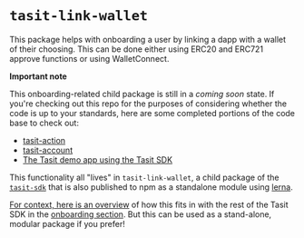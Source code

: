 # `tasit-link-wallet`

This package helps with onboarding a user by linking a dapp with a wallet of their choosing. This can be done either using ERC20 and ERC721 approve functions or using WalletConnect.

**Important note**

This onboarding-related child package is still in a _coming soon_ state. If you're checking out this repo for the purposes of considering whether the code is up to your standards, here are some completed portions of the code base to check out:

- [tasit-action](../tasit-action)
- [tasit-account](../tasit-account)
- [The Tasit demo app using the Tasit SDK](https://github.com/tasitlabs/tasit/tree/develop/demo)

This functionality all "lives" in `tasit-link-wallet`, a child package of the [`tasit-sdk`](https://github.com/tasitlabs/TasitSDK) that is also published to npm as a standalone module using [lerna](https://lernajs.io/).

[For context, here is an overview](../../README.md#for-users-that-do-have-funds) of how this fits in with the rest of the Tasit SDK in the [onboarding section](../../README.md#onboarding). But this can be used as a stand-alone, modular package if you prefer!
